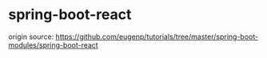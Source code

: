 # spring-boot-react
origin source:   https://github.com/eugenp/tutorials/tree/master/spring-boot-modules/spring-boot-react
